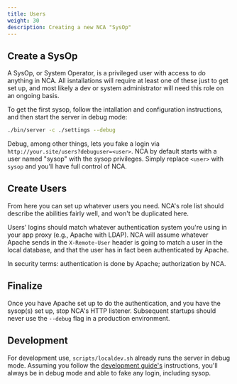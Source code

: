 ```yaml
---
title: Users
weight: 30
description: Creating a new NCA "SysOp"
---
```


## Create a SysOp

A SysOp, or System Operator, is a privileged user with access to do anything in
NCA. All isntallations will require at least one of these just to get set up,
and most likely a dev or system administrator will need this role on an ongoing
basis.

To get the first sysop, follow the intallation and configuration instructions,
and then start the server in debug mode:

```bash
./bin/server -c ./settings --debug
```

Debug, among other things, lets you fake a login via
`http://your.site/users?debuguser=<user>`. NCA by default starts with a user
named "sysop" with the sysop privileges. Simply replace `<user>` with `sysop`
and you'll have full control of NCA.

## Create Users

From here you can set up whatever users you need. NCA's role list should
describe the abilities fairly well, and won't be duplicated here.

Users' logins should match whatever authentication system you're using in your
app proxy (e.g., Apache with LDAP). NCA will assume whatever Apache sends in
the `X-Remote-User` header is going to match a user in the local database, and
that the user has in fact been authenticated by Apache.

In security terms: authentication is done by Apache; authorization by NCA.

## Finalize

Once you have Apache set up to do the authentication, and you have the sysop(s)
set up, stop NCA's HTTP listener. Subsequent startups should never use the
`--debug` flag in a production environment.

## Development

For development use, `scripts/localdev.sh` already runs the server in debug
mode. Assuming you follow the [development guide's][dev-guide] instructions,
you'll always be in debug mode and able to fake any login, including sysop.

[dev-guide]: <{{% ref "/contributing/dev-guide" %}}>
